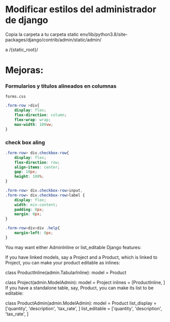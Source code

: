 # Modificar estilos del administrador de django

Copia la carpeta a tu carpeta static
env/lib/python3.8/site-packages/django/contrib/admin/static/admin/

a /{static_root}/


# Mejoras: 

### Formularios y titulos alineados en columnas
`forms.css`
```css
.form-row >div{
    display: flex;
    flex-direction: column;
    flex-wrap: wrap;
    max-width: 100vw;
}

```

### check box aling

```css
.form-row> div.checkbox-row{
    display: flex;
    flex-direction: row;
    align-items: center;
    gap: 10px;
    height: 100%;
}

.form-row> div.checkbox-row>input,
.form-row> div.checkbox-row>label {
    display: flex;
    width: min-content;
    padding: 0px;
    margin: 0px;
}

.form-row>div>div .help{
    margin-left: 0px;
}

```




You may want either AdminInline or list_editable Django features:

If you have linked models, say a Project and a Product, which is linked to Project, you can make your product editable as inlines:

class ProductInline(admin.TabularInline):
    model = Product

class Project(admin.ModelAdmin):
    model = Project
    inlines = [ProductInline, ]
If you have a standalone table, say, Product, you can make its list to be editable:

class ProductAdmin(admin.ModelAdmin):
    model = Product
    list_display = ['quantity', 'description', 'tax_rate', ] 
    list_editable = ['quantity', 'description', 'tax_rate', ] 